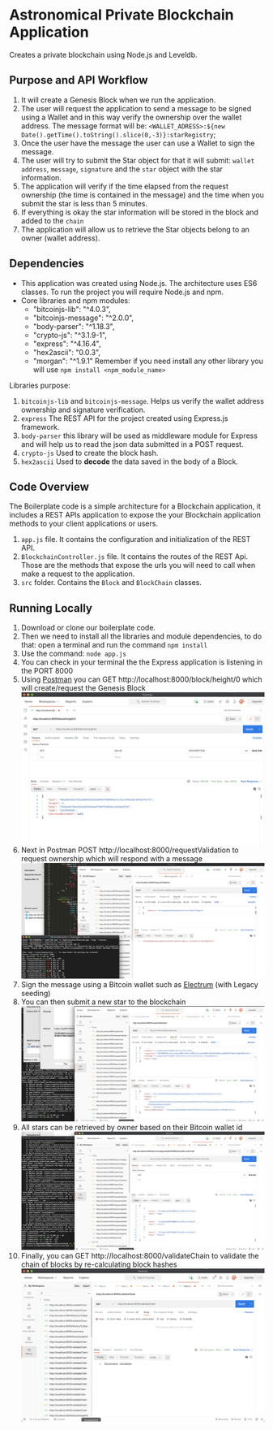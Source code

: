 # Astronomical Private Blockchain Application

Creates a private blockchain using Node.js and Leveldb.

## Purpose and API Workflow

1. It will create a Genesis Block when we run the application.
2. The user will request the application to send a message to be signed using a Wallet and in this way verify the ownership over the wallet address. The message format will be: `<WALLET_ADRESS>:${new Date().getTime().toString().slice(0,-3)}:starRegistry`;
3. Once the user have the message the user can use a Wallet to sign the message.
4. The user will try to submit the Star object for that it will submit: `wallet address`, `message`, `signature` and the `star` object with the star information.
5. The application will verify if the time elapsed from the request ownership (the time is contained in the message) and the time when you submit the star is less than 5 minutes.
6. If everything is okay the star information will be stored in the block and added to the `chain`
7. The application will allow us to retrieve the Star objects belong to an owner (wallet address). 


## Dependencies

- This application was created using Node.js. The architecture uses ES6 classes. To run the project you will require Node.js and npm.
- Core libraries and npm modules:
    - "bitcoinjs-lib": "^4.0.3",
    - "bitcoinjs-message": "^2.0.0",
    - "body-parser": "^1.18.3",
    - "crypto-js": "^3.1.9-1",
    - "express": "^4.16.4",
    - "hex2ascii": "0.0.3",
    - "morgan": "^1.9.1"
    Remember if you need install any other library you will use `npm install <npm_module_name>`

Libraries purpose:

1. `bitcoinjs-lib` and `bitcoinjs-message`. Helps us verify the wallet address ownership and signature verification.
2. `express` The REST API for the project created using Express.js framework.
3. `body-parser` this library will be used as middleware module for Express and will help us to read the json data submitted in a POST request.
4. `crypto-js` Used to create the block hash.
5. `hex2ascii` Used to **decode** the data saved in the body of a Block.

## Code Overview

The Boilerplate code is a simple architecture for a Blockchain application, it includes a REST APIs application to expose the your Blockchain application methods to your client applications or users.

1. `app.js` file. It contains the configuration and initialization of the REST API.
2. `BlockchainController.js` file. It contains the routes of the REST Api. Those are the methods that expose the urls you will need to call when make a request to the application.
3. `src` folder. Contains the `Block` and `BlockChain` classes.

## Running Locally

1. Download or clone our boilerplate code.
2. Then we need to install all the libraries and module dependencies, to do that: open a terminal and run the command `npm install`
3. Use the command: `node app.js`
4. You can check in your terminal the the Express application is listening in the PORT 8000
5. Using [Postman](https://www.postman.com/) you can GET http://localhost:8000/block/height/0 which will create/request the Genesis Block
![alt text](https://github.com/WolfeTyler/astronomical-private-blockchain/blob/main/screenshots/PostmanGenesisBlock.png)
6. Next in Postman POST http://localhost:8000/requestValidation to request ownership which will respond with a message
![alt text](https://github.com/WolfeTyler/astronomical-private-blockchain/blob/main/screenshots/RequestValidationwithWallet.png)
7. Sign the message using a Bitcoin wallet such as [Electrum](https://electrum.org/#home) (with Legacy seeding)
8. You can then submit a new star to the blockchain
![alt text](https://github.com/WolfeTyler/astronomical-private-blockchain/blob/main/screenshots/SignMessageSubmitStar1.png)
9. All stars can be retrieved by owner based on their Bitcoin wallet id
![alt text](https://github.com/WolfeTyler/astronomical-private-blockchain/blob/main/screenshots/RequestStarsbyWallet.png)
10. Finally, you can GET http://localhost:8000/validateChain to validate the chain of blocks by re-calculating block hashes
![alt text](https://github.com/WolfeTyler/astronomical-private-blockchain/blob/main/screenshots/PostmanvalidateChain.png)
